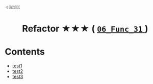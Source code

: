 <p align="left">
  <a href="../README.md">
    <img src="../../Z99-OTHERS/00-common/00-back.png" style="width:10%">
  </a>
</p>

<div align="center">
  <h1>
    Refactor ★★★ (
      <a href="https://drive.google.com/file/d/1yK3lFBuwrkSOb2MPvWpcM-YZeyNO-9IC/view?usp=drive_link">
        <code>06_Func_31</code>
      </a>
    )
  </h1>
</div>

# Contents

-   [test1]()
-   [test2]()
-   [test3]()
